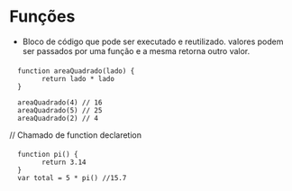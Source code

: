 # Funções

- Bloco de código que pode ser executado e reutilizado. valores podem ser passados por uma função e a mesma retorna outro valor.

####

      function areaQuadrado(lado) {
            return lado * lado
      }

      areaQuadrado(4) // 16
      areaQuadrado(5) // 25
      areaQuadrado(2) // 4

// Chamado de function declaretion

####

####

      function pi() {
            return 3.14
      }
      var total = 5 * pi() //15.7

####